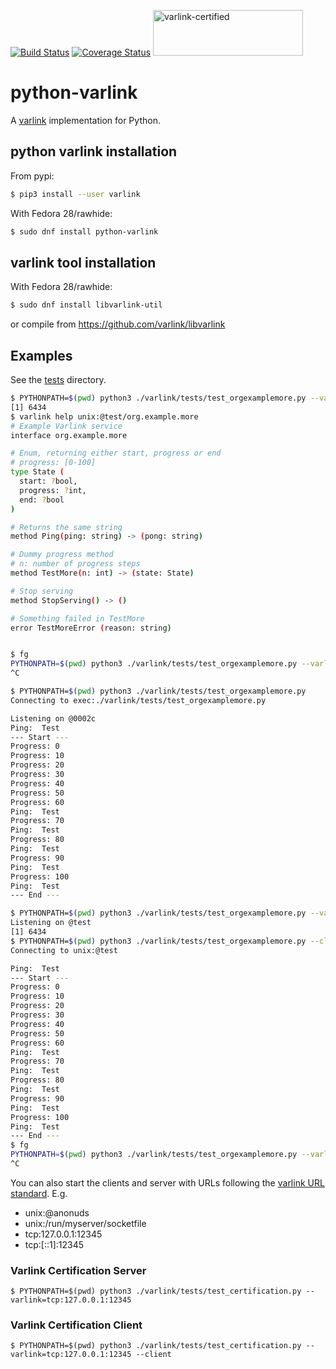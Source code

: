 [![Build Status](https://travis-ci.org/varlink/python.svg?branch=master)](https://travis-ci.org/varlink/python)
[![Coverage Status](https://coveralls.io/repos/github/varlink/python/badge.svg?branch=master)](https://coveralls.io/github/varlink/python?branch=master)
[<img src="https://raw.githubusercontent.com/wiki/varlink/documentation/images/varlink-certified.png" alt="varlink-certified" width="240" height="73">](https://github.com/varlink/documentation/wiki/Language-Bindings)

# python-varlink

A [varlink](http://varlink.org) implementation for Python.

## python varlink installation

From pypi:
```bash
$ pip3 install --user varlink
```

With Fedora 28/rawhide:
```bash
$ sudo dnf install python-varlink
```

## varlink tool installation

With Fedora 28/rawhide:
```bash
$ sudo dnf install libvarlink-util
```
or compile from https://github.com/varlink/libvarlink

## Examples

See the [tests](https://github.com/varlink/python-varlink/tree/master/varlink/tests) directory.

```bash
$ PYTHONPATH=$(pwd) python3 ./varlink/tests/test_orgexamplemore.py --varlink="unix:@test" &
[1] 6434
$ varlink help unix:@test/org.example.more
# Example Varlink service
interface org.example.more

# Enum, returning either start, progress or end
# progress: [0-100]
type State (
  start: ?bool,
  progress: ?int,
  end: ?bool
)

# Returns the same string
method Ping(ping: string) -> (pong: string)

# Dummy progress method
# n: number of progress steps
method TestMore(n: int) -> (state: State)

# Stop serving
method StopServing() -> ()

# Something failed in TestMore
error TestMoreError (reason: string)


$ fg
PYTHONPATH=$(pwd) python3 ./varlink/tests/test_orgexamplemore.py --varlink="unix:@test"
^C
```

```bash
$ PYTHONPATH=$(pwd) python3 ./varlink/tests/test_orgexamplemore.py
Connecting to exec:./varlink/tests/test_orgexamplemore.py

Listening on @0002c
Ping:  Test
--- Start ---
Progress: 0
Progress: 10
Progress: 20
Progress: 30
Progress: 40
Progress: 50
Progress: 60
Ping:  Test
Progress: 70
Ping:  Test
Progress: 80
Ping:  Test
Progress: 90
Ping:  Test
Progress: 100
Ping:  Test
--- End ---
```

```bash
$ PYTHONPATH=$(pwd) python3 ./varlink/tests/test_orgexamplemore.py --varlink="unix:@test" &
Listening on @test
[1] 6434
$ PYTHONPATH=$(pwd) python3 ./varlink/tests/test_orgexamplemore.py --client --varlink="unix:@test"
Connecting to unix:@test

Ping:  Test
--- Start ---
Progress: 0
Progress: 10
Progress: 20
Progress: 30
Progress: 40
Progress: 50
Progress: 60
Ping:  Test
Progress: 70
Ping:  Test
Progress: 80
Ping:  Test
Progress: 90
Ping:  Test
Progress: 100
Ping:  Test
--- End ---
$ fg
PYTHONPATH=$(pwd) python3 ./varlink/tests/test_orgexamplemore.py --varlink="unix:@test"
^C
```

You can also start the clients and server with URLs following the [varlink URL standard](https://github.com/varlink/documentation/wiki#address).
E.g.
- unix:@anonuds
- unix:/run/myserver/socketfile
- tcp:127.0.0.1:12345
- tcp:[::1]:12345

### Varlink Certification Server

```
$ PYTHONPATH=$(pwd) python3 ./varlink/tests/test_certification.py --varlink=tcp:127.0.0.1:12345
```

### Varlink Certification Client

```
$ PYTHONPATH=$(pwd) python3 ./varlink/tests/test_certification.py --varlink=tcp:127.0.0.1:12345 --client
```
